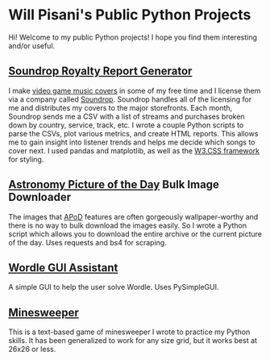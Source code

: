 # Will Pisani's Public Python Projects

Hi! Welcome to my public Python projects! I hope you find them interesting and/or useful.

## [Soundrop Royalty Report Generator](https://github.com/wapisani/public-pyprojects/tree/main/Soundrop)
I make [video game music covers](https://music.pisani.me/) in some of my free time and I license them via a company called [Soundrop](https://soundrop.com/). Soundrop handles all of the licensing for me and distributes my covers to the major storefronts. Each month, Soundrop sends me a CSV with a list of streams and purchases broken down by country, service, track, etc. I wrote a couple Python scripts to parse the CSVs, plot various metrics, and create HTML reports. This allows me to gain insight into listener trends and helps me decide which songs to cover next. I used pandas and matplotlib, as well as the [W3.CSS framework](https://www.w3schools.com/w3css/) for styling. 

## [Astronomy Picture of the Day](https://github.com/wapisani/public-pyprojects/tree/main/APoD_Scraper) Bulk Image Downloader
The images that [APoD](https://apod.nasa.gov/apod/) features are often gorgeously wallpaper-worthy and there is no way to bulk download the images easily. So I wrote a Python script which allows you to download the entire archive or the current picture of the day. Uses requests and bs4 for scraping.

## [Wordle GUI Assistant](https://github.com/wapisani/public-pyprojects/tree/main/Wordle_Solver)
A simple GUI to help the user solve Wordle. Uses PySimpleGUI.

## [Minesweeper](https://github.com/wapisani/public-pyprojects/tree/main/Minesweeper)
This is a text-based game of minesweeper I wrote to practice my Python skills. It has been generalized to work for any size grid, but it works best at 26x26 or less. 
